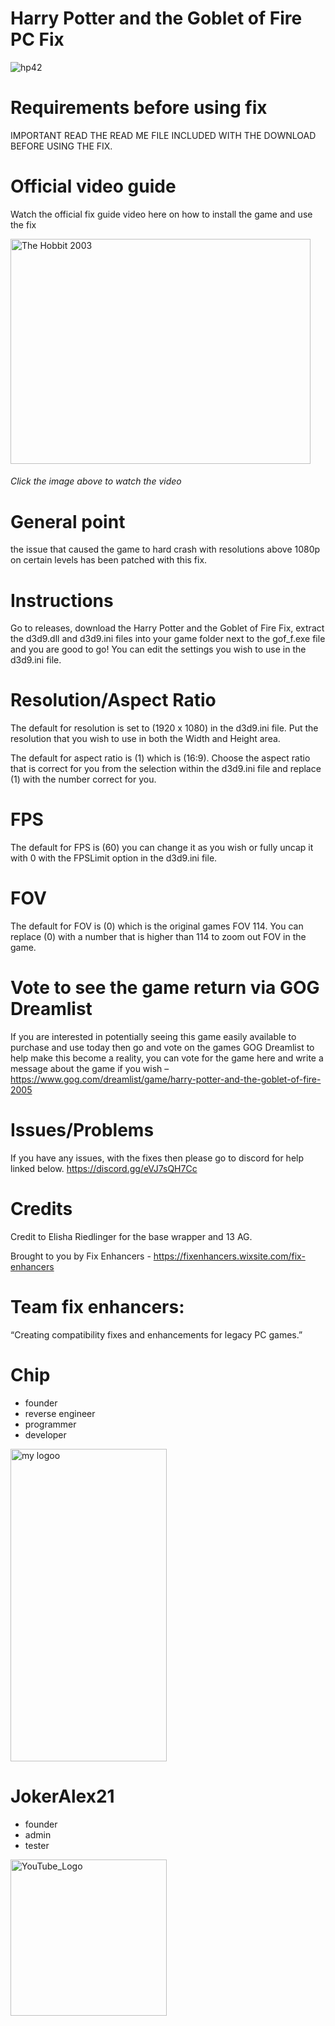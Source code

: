 # Harry Potter and the Goblet of Fire PC Fix

![hp42](https://github.com/user-attachments/assets/0ef12ed7-1d59-4a9b-a11a-9213db8f2cb7)


# Requirements before using fix
IMPORTANT READ THE READ ME FILE INCLUDED WITH THE DOWNLOAD BEFORE USING THE FIX.

# Official video guide

Watch the official fix guide video here on how to install the game and use the fix

<a href="https://www.youtube.com/watch?v=gMjPTeB_tHI&list=PLIkBjPwB07CTqLWUmpo1Pel6p7Pc4RlOZ&index=7&t=1s">
  <img src="https://github.com/user-attachments/assets/aff8e05c-30d5-4c0c-9862-7b1e49d6b890" alt="The Hobbit 2003" width="480" height="360">
</a><br>

###### <i>Click the image above to watch the video</i>

# General point
 the issue that caused the game to hard crash with resolutions above 1080p on certain levels has been patched with this fix.

# Instructions
Go to releases, download the Harry Potter and the Goblet of Fire Fix, extract the d3d9.dll and d3d9.ini files into your game folder next to the gof_f.exe file and you are good to go! You can edit the settings you wish to use in the d3d9.ini file.

# Resolution/Aspect Ratio
The default for resolution is set to (1920 x 1080) in the d3d9.ini file. Put the resolution that you wish to use in both the Width and Height area.

The default for aspect ratio is (1) which is (16:9). Choose the aspect ratio that is correct for you from the selection within the d3d9.ini file and replace (1) with the number correct for you.

# FPS
The default for FPS is (60) you can change it as you wish or fully uncap it with 0 with the FPSLimit option in the d3d9.ini file.

# FOV
The default for FOV is (0) which is the original games FOV 114. You can replace (0) with a number that is higher than 114 to zoom out FOV in the game.

# Vote to see the game return via GOG Dreamlist
If you are interested in potentially seeing this game easily available to purchase and use today then go and vote on the games GOG Dreamlist to help make this become a reality, you can vote for the game here and write a message about the game if you wish – https://www.gog.com/dreamlist/game/harry-potter-and-the-goblet-of-fire-2005 

# Issues/Problems
If you have any issues, with the fixes then please go to discord for help linked below. https://discord.gg/eVJ7sQH7Cc

# Credits

Credit to Elisha Riedlinger for the base wrapper and 13 AG.

Brought to you by Fix Enhancers - https://fixenhancers.wixsite.com/fix-enhancers

# Team fix enhancers:
“Creating compatibility fixes and enhancements for legacy PC games.”

# Chip
- founder
- reverse engineer
- programmer
- developer
  
<img width="250" height="500" alt="my logoo" src="https://github.com/user-attachments/assets/9bb13d3f-0734-4f1d-b68f-14114b13744a" />


# JokerAlex21 
- founder
- admin
- tester 

<img width="250" height="250" alt="YouTube_Logo" src="https://github.com/user-attachments/assets/5c7204ca-4bca-4673-8117-965732e7ee6d" />
